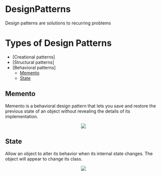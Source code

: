 # DesignPatterns
Design patterns are solutions to recurring problems
# Types of Design Patterns
 
* [Creational patterns]
* [Structural patterns]
* [Behavioral patterns]
  * [Memento](#memento)
  * [State](#State)

## Memento
Memento is a behavioral design pattern that lets you save and restore the previous state of an object without revealing the details of its implementation.
<p align="center">
  <img src="https://refactoring.guru/images/patterns/diagrams/memento/structure2.png" />
</p>

## State
Allow an object to alter its behavior when its internal state changes. The object will appear to change its class.
<p align="center">
  <img src="https://www.dofactory.com/img/diagrams/net/state.gif" />
</p>
